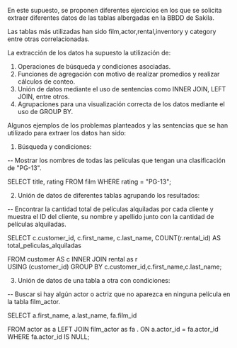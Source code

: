 
En este supuesto, se proponen diferentes ejercicios en los que se solicita extraer diferentes datos de las tablas albergadas en la BBDD de Sakila.

Las tablas más utilizadas han sido film,actor,rental,inventory y category entre otras correlacionadas.

La extracción de los datos ha supuesto la utilización de:

1. Operaciones de búsqueda y condiciones asociadas.
2. Funciones de agregación con motivo de realizar promedios y realizar cálculos de conteo.
3. Unión de datos mediante el uso de sentencias como INNER JOIN, LEFT JOIN, entre otros.
4. Agrupaciones para una visualización correcta de los datos mediante el uso de GROUP BY.



Algunos ejemplos de los problemas planteados y las sentencias que se han utilizado para extraer los datos han sido:


1. Búsqueda y condiciones:

 -- Mostrar los nombres de todas las películas que tengan una clasificación de "PG-13".

 SELECT title, rating
    FROM film
    WHERE rating = "PG-13";


2. Unión de datos de diferentes tablas agrupando los resultados:

-- Encontrar la cantidad total de películas alquiladas por cada cliente y muestra el ID del cliente, su nombre y apellido junto con la cantidad de películas alquiladas.

SELECT c.customer_id,
c.first_name,
c.last_name,
COUNT(r.rental_id) AS total_peliculas_alquiladas 

FROM customer AS c
INNER JOIN rental as r  
USING (customer_id)
GROUP BY c.customer_id,c.first_name,c.last_name;



3. Unión de datos de una tabla a otra con condiciones:

-- Buscar si hay algún actor o actriz que no aparezca en ninguna película en la tabla film_actor.

SELECT 
a.first_name,
a.last_name,
fa.film_id

FROM actor as a
LEFT JOIN film_actor as fa   .
ON a.actor_id = fa.actor_id  
WHERE fa.actor_id IS NULL; 
